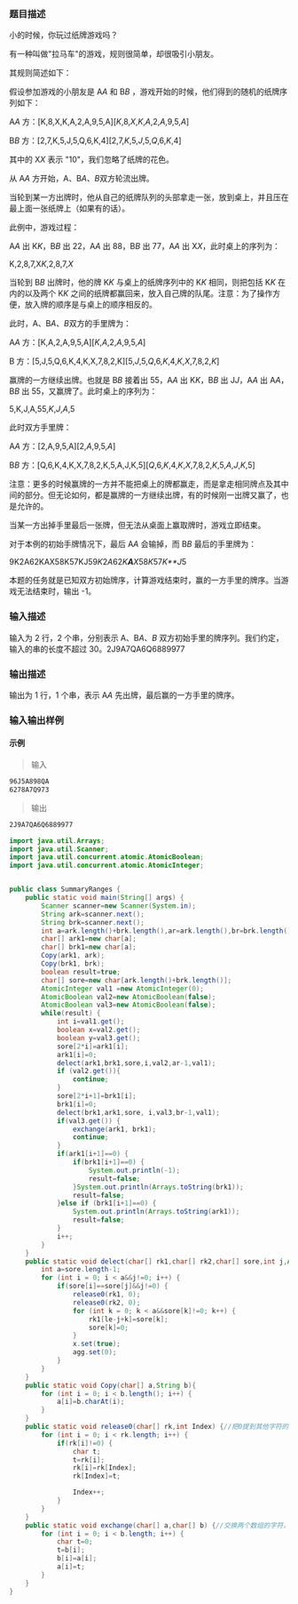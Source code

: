 ### 题目描述

小的时候，你玩过纸牌游戏吗？

有一种叫做"拉马车"的游戏，规则很简单，却很吸引小朋友。

其规则简述如下：

假设参加游戏的小朋友是 A*A* 和 B*B* ，游戏开始的时候，他们得到的随机的纸牌序列如下：

A*A* 方：[K,8,X,K,A,2,A,9,5,A][*K*,8,*X*,*K*,*A*,2,*A*,9,5,*A*]

B*B* 方：[2,7,K,5,J,5,Q,6,K,4][2,7,*K*,5,*J*,5,*Q*,6,*K*,4]

其中的 X*X* 表示 "10"，我们忽略了纸牌的花色。

从 A*A* 方开始，A、B*A*、*B*双方轮流出牌。

当轮到某一方出牌时，他从自己的纸牌队列的头部拿走一张，放到桌上，并且压在最上面一张纸牌上（如果有的话）。

此例中，游戏过程：

A*A* 出 K*K*，B*B* 出 22，A*A* 出 88，B*B* 出 77，A*A* 出 X*X*，此时桌上的序列为：

K,2,8,7,X*K*,2,8,7,*X*

当轮到 B*B* 出牌时，他的牌 K*K* 与桌上的纸牌序列中的 K*K* 相同，则把包括 K*K* 在内的以及两个 K*K* 之间的纸牌都赢回来，放入自己牌的队尾。注意：为了操作方便，放入牌的顺序是与桌上的顺序相反的。

此时，A、B*A*、*B*双方的手里牌为：

A*A* 方：[K,A,2,A,9,5,A][*K*,*A*,2,*A*,9,5,*A*]

B 方：[5,J,5,Q,6,K,4,K,X,7,8,2,K][5,*J*,5,*Q*,6,*K*,4,*K*,*X*,7,8,2,*K*]

赢牌的一方继续出牌。也就是 B*B* 接着出 55，A*A* 出 K*K*，B*B* 出 J*J*，A*A* 出 A*A*，B*B* 出 55，又赢牌了。此时桌上的序列为：

5,K,J,A,55,*K*,*J*,*A*,5

此时双方手里牌：

A*A* 方：[2,A,9,5,A][2,*A*,9,5,*A*]

B*B* 方：[Q,6,K,4,K,X,7,8,2,K,5,A,J,K,5][*Q*,6,*K*,4,*K*,*X*,7,8,2,*K*,5,*A*,*J*,*K*,5]

注意：更多的时候赢牌的一方并不能把桌上的牌都赢走，而是拿走相同牌点及其中间的部分。但无论如何，都是赢牌的一方继续出牌，有的时候刚一出牌又赢了，也是允许的。

当某一方出掉手里最后一张牌，但无法从桌面上赢取牌时，游戏立即结束。

对于本例的初始手牌情况下，最后 A*A* 会输掉，而 B*B* 最后的手里牌为：

9K2A62KAX58K57KJ59*K*2*A*62*K**A**X*58*K*57*K**J*5

本题的任务就是已知双方初始牌序，计算游戏结束时，赢的一方手里的牌序。当游戏无法结束时，输出 -1。

### 输入描述

输入为 2 行，2 个串，分别表示 A、B*A*、*B* 双方初始手里的牌序列。我们约定，输入的串的长度不超过 30。2J9A7QA6Q6889977

### 输出描述

输出为 1 行，1 个串，表示 A*A* 先出牌，最后赢的一方手里的牌序。

### 输入输出样例

#### 示例

> 输入

```txt
96J5A898QA
6278A7Q973
```

> 输出

```txt
2J9A7QA6Q6889977
```

```java
import java.util.Arrays;
import java.util.Scanner;
import java.util.concurrent.atomic.AtomicBoolean;
import java.util.concurrent.atomic.AtomicInteger;


public class SummaryRanges {
    public static void main(String[] args) {
        Scanner scanner=new Scanner(System.in);
        String ark=scanner.next();
        String brk=scanner.next();
        int a=ark.length()+brk.length(),ar=ark.length(),br=brk.length();
        char[] ark1=new char[a];
        char[] brk1=new char[a];
        Copy(ark1, ark);
        Copy(brk1, brk);
        boolean result=true;
        char[] sore=new char[ark.length()+brk.length()];
        AtomicInteger val1 =new AtomicInteger(0);
        AtomicBoolean val2=new AtomicBoolean(false);
        AtomicBoolean val3=new AtomicBoolean(false);
        while(result) {
            int i=val1.get();
            boolean x=val2.get();
            boolean y=val3.get();
            sore[2*i]=ark1[i];
            ark1[i]=0;
            delect(ark1,brk1,sore,i,val2,ar-1,val1);
            if (val2.get()){
                continue;
            }
            sore[2*i+1]=brk1[i];
            brk1[i]=0;
            delect(brk1,ark1,sore, i,val3,br-1,val1);
            if(val3.get()) {
                exchange(ark1, brk1);
                continue;
            }
            if(ark1[i+1]==0) {
                if(brk1[i+1]==0) {
                    System.out.println(-1);
                    result=false;
                }System.out.println(Arrays.toString(brk1));
                result=false;
            }else if (brk1[i+1]==0) {
                System.out.println(Arrays.toString(ark1));
                result=false;
            }
            i++;
        }
    }
    public static void delect(char[] rk1,char[] rk2,char[] sore,int j,AtomicBoolean x,int le,AtomicInteger agg) {//判断是否满足两个相同字符，之间的数据传递到其他数组数据的后面
        int a=sore.length-1;
        for (int i = 0; i < a&&j!=0; i++) {
            if(sore[i]==sore[j]&&j!=0) {
                release0(rk1, 0);
                release0(rk2, 0);
                for (int k = 0; k < a&&sore[k]!=0; k++) {
                    rk1[le-j+k]=sore[k];
                    sore[k]=0;
                }
                x.set(true);
                agg.set(0);
            }
        }
    }
    public static void Copy(char[] a,String b){
        for (int i = 0; i < b.length(); i++) {
            a[i]=b.charAt(i);
        }
    }
    public static void release0(char[] rk,int Index) {//把0提到其他字符的后面
        for (int i = 0; i < rk.length; i++) {
            if(rk[i]!=0) {
                char t;
                t=rk[i];
                rk[i]=rk[Index];
                rk[Index]=t;

                Index++;
            }
        }
    }
    public static void exchange(char[] a,char[] b) {//交换两个数组的字符，完成两个数组的字符输入数据顺序的交换
        for (int i = 0; i < b.length; i++) {
            char t=0;
            t=b[i];
            b[i]=a[i];
            a[i]=t;
        }
    }
}
```